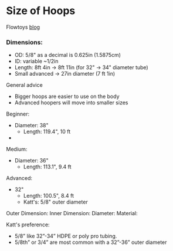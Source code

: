  # Size of Hoops

Flowtoys [blog](https://flowtoys.com/blog/choosing-the-perfect-hoop-size-for-you/)


### Dimensions:
- OD: 5/8" as a decimal is 0.625in (1.5875cm)
- ID: variable ~1/2in
- Length: 8ft 4in -> 8ft 11in (for 32" -> 34" diameter tube)
- Small advanced -> 27in diameter (7 ft 1in)

General advice
 - Bigger hoops are easier to use on the body
 - Advanced hoopers will move into smaller sizes

Beginner:
- Diameter: 38"
  - Length: 119.4", 10 ft
- 

Medium:
- Diameter: 36"
  - Length: 113.1", 9.4 ft
  
Advanced:
- 32"
  - Length: 100.5", 8.4 ft
  - Katt's: 5/8" outer diameter


Outer Dimension:
Inner Dimension:
Diameter:
Material:


Katt's preference: 
- 5/8” like 32”-34”
HDPE or poly pro tubing. 
- 5/8th” or 3/4” are most common with a 32”-36” outer diameter
